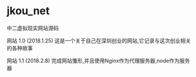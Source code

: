 # jkou_net
中二虚拟现实网站源码

网站 1.0
(2018.1.25)
这是一个关于自己在深圳创业的网站,它记录与这次创业相关的各种故事

网站 1.1
(2018.2.8)
完成网站雏形,并且使用Nginx作为代理服务器,node作为服务器
